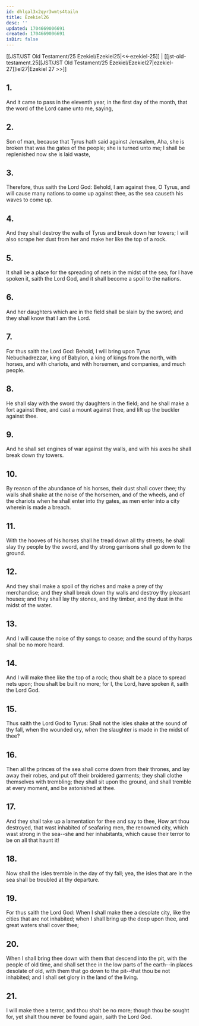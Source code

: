 ```yaml
---
id: dhlgal3x2qyr3wmts4tailn
title: Ezekiel26
desc: ''
updated: 1704669006691
created: 1704669006691
isDir: false
---
```

[[JST/JST Old Testament/25 Ezekiel/Ezekiel25|<<-ezekiel-25]] | [[jst-old-testament.25[[JST/JST Old Testament/25 Ezekiel/Ezekiel27|ezekiel-27]]iel27|Ezekiel 27 >>]]
## 1.
And it came to pass in the eleventh year, in the first day of the month, that the word of the Lord came unto me, saying,
## 2.
Son of man, because that Tyrus hath said against Jerusalem, Aha, she is broken that was the gates of the people; she is turned unto me; I shall be replenished now she is laid waste,
## 3.
Therefore, thus saith the Lord God: Behold, I am against thee, O Tyrus, and will cause many nations to come up against thee, as the sea causeth his waves to come up.
## 4.
And they shall destroy the walls of Tyrus and break down her towers; I will also scrape her dust from her and make her like the top of a rock.
## 5.
It shall be a place for the spreading of nets in the midst of the sea; for I have spoken it, saith the Lord God, and it shall become a spoil to the nations.
## 6.
And her daughters which are in the field shall be slain by the sword; and they shall know that I am the Lord.
## 7.
For thus saith the Lord God: Behold, I will bring upon Tyrus Nebuchadrezzar, king of Babylon, a king of kings from the north, with horses, and with chariots, and with horsemen, and companies, and much people.
## 8.
He shall slay with the sword thy daughters in the field; and he shall make a fort against thee, and cast a mount against thee, and lift up the buckler against thee.
## 9.
And he shall set engines of war against thy walls, and with his axes he shall break down thy towers.
## 10.
By reason of the abundance of his horses, their dust shall cover thee; thy walls shall shake at the noise of the horsemen, and of the wheels, and of the chariots when he shall enter into thy gates, as men enter into a city wherein is made a breach.
## 11.
With the hooves of his horses shall he tread down all thy streets; he shall slay thy people by the sword, and thy strong garrisons shall go down to the ground.
## 12.
And they shall make a spoil of thy riches and make a prey of thy merchandise; and they shall break down thy walls and destroy thy pleasant houses; and they shall lay thy stones, and thy timber, and thy dust in the midst of the water.
## 13.
And I will cause the noise of thy songs to cease; and the sound of thy harps shall be no more heard.
## 14.
And I will make thee like the top of a rock; thou shalt be a place to spread nets upon; thou shalt be built no more; for I, the Lord, have spoken it, saith the Lord God.
## 15.
Thus saith the Lord God to Tyrus: Shall not the isles shake at the sound of thy fall, when the wounded cry, when the slaughter is made in the midst of thee?
## 16.
Then all the princes of the sea shall come down from their thrones, and lay away their robes, and put off their broidered garments; they shall clothe themselves with trembling; they shall sit upon the ground, and shall tremble at every moment, and be astonished at thee.
## 17.
And they shall take up a lamentation for thee and say to thee, How art thou destroyed, that wast inhabited of seafaring men, the renowned city, which wast strong in the sea\--she and her inhabitants, which cause their terror to be on all that haunt it!
## 18.
Now shall the isles tremble in the day of thy fall; yea, the isles that are in the sea shall be troubled at thy departure.
## 19.
For thus saith the Lord God: When I shall make thee a desolate city, like the cities that are not inhabited; when I shall bring up the deep upon thee, and great waters shall cover thee;
## 20.
When I shall bring thee down with them that descend into the pit, with the people of old time, and shall set thee in the low parts of the earth\--in places desolate of old, with them that go down to the pit\--that thou be not inhabited; and I shall set glory in the land of the living.
## 21.
I will make thee a terror, and thou shalt be no more; though thou be sought for, yet shalt thou never be found again, saith the Lord God.

